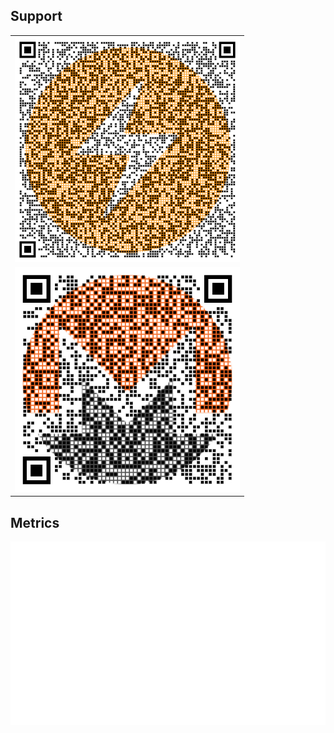 ## Support

<table>
  <tr>
    <td><img src="btc.png" alt="LN/BTC" width="360px"></td>
  </tr>
  <tr>
    <td><img src="xmr.png" alt="Monero" width="360px"></td>
  </tr>
</table>

## Metrics

![kares' metrics](/github-metrics.svg)
